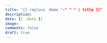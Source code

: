 ```yaml
---
title: "{{ replace .Name "-" " " | title }}"
description:
date: {{ .Date }}
image:
comments: false
draft: true
---
```


